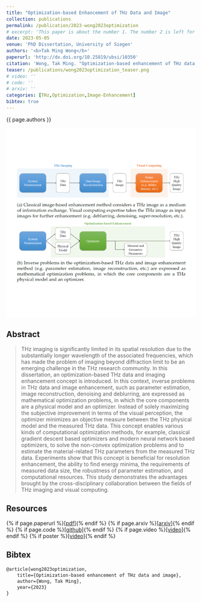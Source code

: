 ```yaml
---
title: "Optimization-based Enhancement of THz Data and Image"
collection: publications
permalink: /publication/2023-wong2023optimization
# excerpt: 'This paper is about the number 1. The number 2 is left for future work.'
date: 2023-05-05
venue: 'PhD Dissertation, University of Siegen'
authors: '<b>Tak Ming Wong</b>'
paperurl: 'http://dx.doi.org/10.25819/ubsi/10350'
citation: 'Wong, Tak Ming. "Optimization-based enhancement of THz data and image." (2023).'
teaser: /publications/wong2023optimization_teaser.png
# video: ''
# code: ''
# arxiv: ''
categories: [THz,Optimization,Image-Enhancement]
bibtex: true
---
```


{{ page.authors }}

<img class="pub_teaser" src="../images/publications/wong2023optimization_teaser.png" alt="Teaser Image" />

## Abstract
> THz imaging is significantly limited in its spatial resolution due to the substantially longer wavelength of the associated frequencies, which has made the problem of imaging beyond diffraction limit to be an emerging challenge in the THz research community. In this dissertation, an optimization-based THz data and imaging enhancement concept is introduced. In this context, inverse problems in THz data and image enhancement, such as parameter estimation, image reconstruction, denoising and deblurring, are expressed as mathematical optimization problems, in which the core components are a physical model and an optimizer. Instead of solely maximizing the subjective improvement in terms of the visual perception, the optimizer minimizes an objective measure between the THz physical model and the measured THz data. This concept enables various kinds of computational optimization methods, for example, classical gradient descent based optimizers and modern neural network based optimizers, to solve the non-convex optimization problems and to estimate the material-related THz parameters from the measured THz data. Experiments show that this concept is beneficial for resolution enhancement, the ability to find energy minima, the requirements of measured data size, the robustness of parameter estimation, and computational resources. This study demonstrates the advantages brought by the cross-disciplinary collaboration between the fields of THz imaging and visual computing.

## Resources

{% if page.paperurl %}<a href=" {{ page.paperurl }} ">[pdf]</a>{% endif %} {% if page.arxiv %}<a href=" {{ page.arxiv }} ">[arxiv]</a>{% endif %} {% if page.code %}<a href=" {{ page.code }} ">[github]</a>{% endif %} {% if page.video %}<a href=" {{ page.video }} ">[video]</a>{% endif %} {% if poster %}<a href=" {{ page.poster }} ">[video]</a>{% endif %}


## Bibtex

    @article{wong2023optimization,
        title={Optimization-based enhancement of THz data and image},
        author={Wong, Tak Ming},
        year={2023}
    }